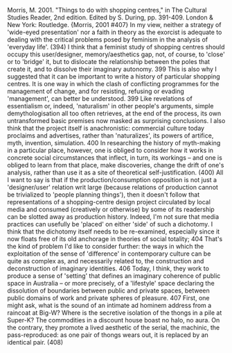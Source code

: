 ﻿Morris, M. 2001. "Things to do with shopping centres," in The Cultural Studies Reader, 2nd edition. Edited by S. During, pp. 391-409. London & New York: Routledge.
{Morris, 2001 #407}
In my view, neither a strategy of 'wide-eyed presentation' nor a faith in theory as the exorcist is adequate to dealing with the critical problems posed by feminism in the analysis of 'everyday life'. (394)
I think that a feminist study of shopping centres should occupy this user/designer, memory/aesthetics gap, not, of course, to 'close' or to 'bridge' it, but to dislocate the relationship between the poles that create it, and to dissolve their imaginary autonomy. 399
This is also why I suggested that it can be important to write a history of particular shopping centres. It is one way in which the clash of conflicting programmes for the management of change, and for resisting, refusing or evading 'management', can better be understood. 399
Like revelations of essentialism or, indeed, 'naturalism' in other people's arguments, simple demythologisation all too often retrieves, at the end of the process, its own untransformed basic premises now masked as surprising conclusions. I also think that the project itself is anachronistic: commercial culture today proclaims and advertises, rather than 'naturalizes', its powers of artifice, myth, invention, simulation. 400
In researching the history of myth-making in a particular place, however, one is obliged to consider how it works in concrete social circumstances that inflect, in turn, its workings – and one is obliged to learn from that place, make discoveries, change the drift of one's analysis, rather than use it as a site of theoretical self-justification. (400)
All I want to say is that if the production/consumption opposition is not just a 'designer/user' relation writ large (because relations of production cannot be trivialized to 'people planning things'), then it doesn't follow that representations of a shopping-centre design project circulated by local media and consumed (creatively or otherwise) by some of its readership can be slotted away as production history. Indeed, I'm not sure that media practices can usefully be 'placed' on either 'side' of such a dichotomy. I think that the dichotomy itself needs to be re-examined, especially since it now floats free of its old anchorage in theories of social totality; 404
That's the kind of problem I'd like to consider further: the ways in which the exploitation of the sense of 'difference' in contemporary culture can be quite as complex as, and necessarily related to, the construction and deconstruction of imaginary identities. 406
Today, I think, they work to produce a sense of 'setting' that defines an imaginary coherence of public space in Australia – or more precisely, of a 'lifestyle' space declaring the dissolution of boundaries between public and private spaces, between public domains of work and private spheres of pleasure. 407
First, one might ask, what is the sound of an intimate ad hominem  address from a raincoat at Big-W? Where is the secretive isolation of the thongs in a pile at Super-K? The commodities in a discount house boast no halo, no aura. On the contrary, they promote a lived aesthetic of the serial, the machinic, the pass-reproduced: as one pair of thongs wears out, it is replaced by an identical pair. (408)

